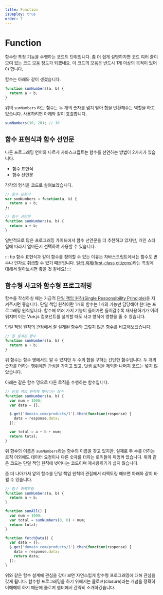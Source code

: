 ```yaml
---
title: Function
isDeploy: true
order: 7
---
```


# Function

함수란 특정 기능을 수행하는 코드의 단위입니다. 좀 더 쉽게 설명하자면 코드 여러 줄이 모여 있는 코드 모음 정도가 되겠네요. 이 코드의 모음은 반드시 1개 이상의 목적이 있어야 합니다.

함수는 아래와 같이 생겼습니다.

```js
function sumNumbers(a, b) {
  return a + b;
}
```

위의 `sumNumbers` 라는 함수는 두 개의 숫자를 넘겨 받아 합을 반환해주는 역할을 하고 있습니다. 사용하려면 아래와 같이 호출합니다.

```js
sumNumbers(10, 20); // 30
```

## 함수 표현식과 함수 선언문

다른 프로그래밍 언어와 다르게 자바스크립트는 함수를 선언하는 방법이 2가지가 있습니다.

- 함수 표현식
- 함수 선언문

각각의 형식을 코드로 살펴보겠습니다.

```js
// 함수 표현식
var sumNumbers = function(a, b) {
  return a + b;
};

// 함수 선언문
function sumNumbers(a, b) {
  return a + b;
}
```

일반적으로 많은 프로그래밍 가이드에서 함수 선언문을 더 추천하고 있지만, 개인 스타일에 따라서 얼마든지 선택하여 사용할 수 있습니다.

::: tip
함수 표현식과 같이 함수를 정의할 수 있는 이유는 자바스크립트에서는 함수도 변수나 인자로 취급할 수 있기 때문입니다. [일급 객체(first-class citizens)](https://developer.mozilla.org/en-US/docs/Glossary/First-class_Function)라는 특징에 대해서 알아보시면 좋을 것 같네요!
:::

## 함수형 사고와 함수형 프로그래밍

함수를 작성하실 때는 가급적 [단일 책임 원칙(Single Responsibility Principle)](https://en.wikipedia.org/wiki/Single_responsibility_principle)을 지켜주시면 좋습니다. 단일 책임 원칙이란 1개의 함수는 1개의 기능만 담당해야 한다는 프로그래밍 원칙입니다. 함수에 여러 가지 기능이 들어가면 들어갈수록 재사용하기가 어려워지며 이는 Vue.js 컴포넌트를 설계할 때도 사고 방식에 영향을 줄 수 있습니다.

단일 책임 원칙의 관점에서 잘 설계된 함수와 그렇지 않은 함수를 비교해보겠습니다.

```js
// 잘 설계된 함수
function sumNumbers(a, b) {
  return a + b;
}
```

위 함수는 함수 명에서도 알 수 있지만 두 수의 합을 구하는 간단한 함수입니다. 두 개의 숫자를 더하는 행위에만 관심을 가지고 있고, 덧셈 로직을 제외한 나머지 코드는 넣지 않았습니다.

아래는 같은 함수 명으로 다른 로직을 수행하는 함수입니다.

```js
// 단일 책임 원칙에 벗어나는 함수
function sumNumbers(a, b) {
  var num = 1000;
  var data = {};

  $.get('domain.com/products/1').then(function(response) {
    data = response.data;
  });

  var total = a + b + num;
  return total;
}
```

위 함수의 이름은 `sumNumbers`라는 함수의 이름을 갖고 있지만, 실제로 두 수를 더하는 로직 이외에도 데이터 요청이나 다른 숫자를 더하는 로직들이 뒤엉켜 있습니다. 위와 같은 코드는 단일 책임 원칙에 벗어나는 코드이며 재사용하기가 쉽지 않습니다.

좀 더 나아가서 앞의 함수를 단일 책임 원칙의 관점에서 리팩토링 해보면 아래와 같이 바뀔 수 있습니다.

```js {2,6,12}
// 함수 리팩토링
function sumNumbers(a, b) {
  return a + b;
}

function sumAll() {
  var num = 1000;
  var total = sumNumbers(0, 0) + num;
  return total;
}

function fetchData() {
  var data = {};
  $.get('domain.com/products/1').then(function(response) {
    data = response.data;
    return data;
  });
}
```

위와 같은 함수 설계에 관심을 갖다 보면 자연스럽게 함수형 프로그래밍에 대해 관심을 갖게 됩니다. 함수형 프로그래밍을 하기 위해서는 클로져(closure)라는 개념을 정확히 이해해야 하기 때문에 클로져 챕터에서 간략히 소개하겠습니다.
